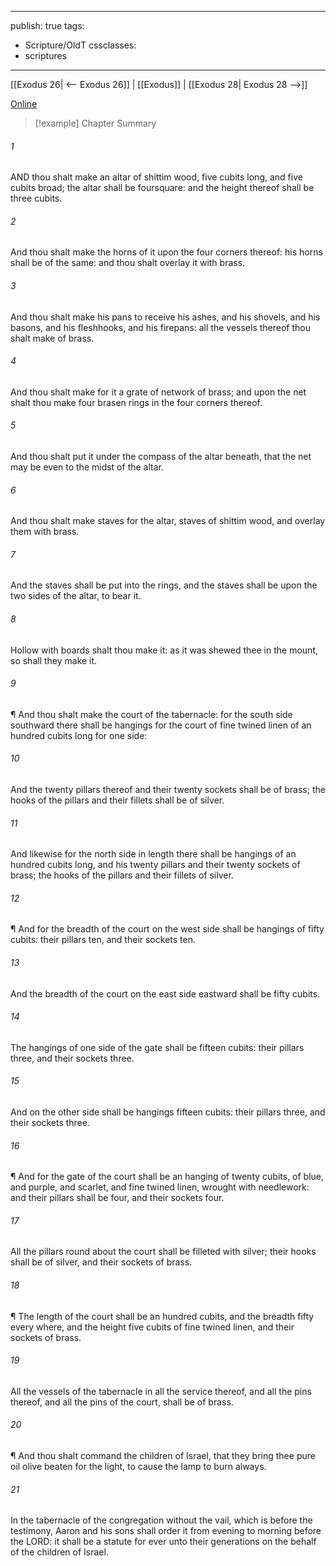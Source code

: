 

---
publish: true
tags:
  - Scripture/OldT
cssclasses:
  - scriptures
---
[[Exodus 26| <-- Exodus 26]] | [[Exodus]] | [[Exodus 28| Exodus 28 -->]]

[Online](https://churchofjesuschrist.org/study/scriptures/ot/ex/27?lang=eng)

>[!example] Chapter Summary
>
###### 1
AND thou shalt make an altar of shittim wood, five cubits long, and five cubits broad; the altar shall be foursquare: and the height thereof shall be three cubits.
###### 2
And thou shalt make the horns of it upon the four corners thereof: his horns shall be of the same: and thou shalt overlay it with brass.
###### 3
And thou shalt make his pans to receive his ashes, and his shovels, and his basons, and his fleshhooks, and his firepans: all the vessels thereof thou shalt make of brass.
###### 4
And thou shalt make for it a grate of network of brass; and upon the net shalt thou make four brasen rings in the four corners thereof.
###### 5
And thou shalt put it under the compass of the altar beneath, that the net may be even to the midst of the altar.
###### 6
And thou shalt make staves for the altar, staves of shittim wood, and overlay them with brass.
###### 7
And the staves shall be put into the rings, and the staves shall be upon the two sides of the altar, to bear it.
###### 8
Hollow with boards shalt thou make it: as it was shewed thee in the mount, so shall they make it.
###### 9
¶ And thou shalt make the court of the tabernacle: for the south side southward there shall be hangings for the court of fine twined linen of an hundred cubits long for one side:
###### 10
And the twenty pillars thereof and their twenty sockets shall be of brass; the hooks of the pillars and their fillets shall be of silver.
###### 11
And likewise for the north side in length there shall be hangings of an hundred cubits long, and his twenty pillars and their twenty sockets of brass; the hooks of the pillars and their fillets of silver.
###### 12
¶ And for the breadth of the court on the west side shall be hangings of fifty cubits: their pillars ten, and their sockets ten.
###### 13
And the breadth of the court on the east side eastward shall be fifty cubits.
###### 14
The hangings of one side of the gate shall be fifteen cubits: their pillars three, and their sockets three.
###### 15
And on the other side shall be hangings fifteen cubits: their pillars three, and their sockets three.
###### 16
¶ And for the gate of the court shall be an hanging of twenty cubits, of blue, and purple, and scarlet, and fine twined linen, wrought with needlework: and their pillars shall be four, and their sockets four.
###### 17
All the pillars round about the court shall be filleted with silver; their hooks shall be of silver, and their sockets of brass.
###### 18
¶ The length of the court shall be an hundred cubits, and the breadth fifty every where, and the height five cubits of fine twined linen, and their sockets of brass.
###### 19
All the vessels of the tabernacle in all the service thereof, and all the pins thereof, and all the pins of the court, shall be of brass.
###### 20
¶ And thou shalt command the children of Israel, that they bring thee pure oil olive beaten for the light, to cause the lamp to burn always.
###### 21
In the tabernacle of the congregation without the vail, which is before the testimony, Aaron and his sons shall order it from evening to morning before the LORD: it shall be a statute for ever unto their generations on the behalf of the children of Israel.



